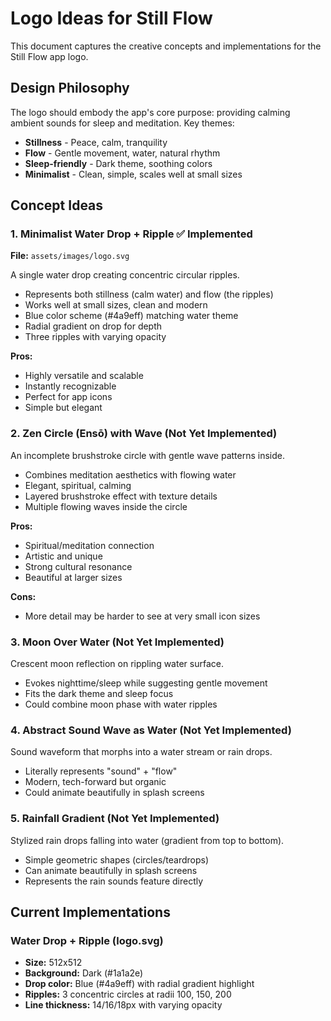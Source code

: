 # Logo Ideas for Still Flow

This document captures the creative concepts and implementations for the Still Flow app logo.

## Design Philosophy

The logo should embody the app's core purpose: providing calming ambient sounds for sleep and meditation. Key themes:
- **Stillness** - Peace, calm, tranquility
- **Flow** - Gentle movement, water, natural rhythm
- **Sleep-friendly** - Dark theme, soothing colors
- **Minimalist** - Clean, simple, scales well at small sizes

## Concept Ideas

### 1. Minimalist Water Drop + Ripple ✅ Implemented
**File:** `assets/images/logo.svg`

A single water drop creating concentric circular ripples.
- Represents both stillness (calm water) and flow (the ripples)
- Works well at small sizes, clean and modern
- Blue color scheme (#4a9eff) matching water theme
- Radial gradient on drop for depth
- Three ripples with varying opacity

**Pros:**
- Highly versatile and scalable
- Instantly recognizable
- Perfect for app icons
- Simple but elegant

### 2. Zen Circle (Ensō) with Wave  (Not Yet Implemented)

An incomplete brushstroke circle with gentle wave patterns inside.
- Combines meditation aesthetics with flowing water
- Elegant, spiritual, calming
- Layered brushstroke effect with texture details
- Multiple flowing waves inside the circle

**Pros:**
- Spiritual/meditation connection
- Artistic and unique
- Strong cultural resonance
- Beautiful at larger sizes

**Cons:**
- More detail may be harder to see at very small icon sizes

### 3. Moon Over Water (Not Yet Implemented)
Crescent moon reflection on rippling water surface.
- Evokes nighttime/sleep while suggesting gentle movement
- Fits the dark theme and sleep focus
- Could combine moon phase with water ripples

### 4. Abstract Sound Wave as Water (Not Yet Implemented)
Sound waveform that morphs into a water stream or rain drops.
- Literally represents "sound" + "flow"
- Modern, tech-forward but organic
- Could animate beautifully in splash screens

### 5. Rainfall Gradient (Not Yet Implemented)
Stylized rain drops falling into water (gradient from top to bottom).
- Simple geometric shapes (circles/teardrops)
- Can animate beautifully in splash screens
- Represents the rain sounds feature directly

## Current Implementations

### Water Drop + Ripple (logo.svg)
- **Size:** 512x512
- **Background:** Dark (#1a1a2e)
- **Drop color:** Blue (#4a9eff) with radial gradient highlight
- **Ripples:** 3 concentric circles at radii 100, 150, 200
- **Line thickness:** 14/16/18px with varying opacity

